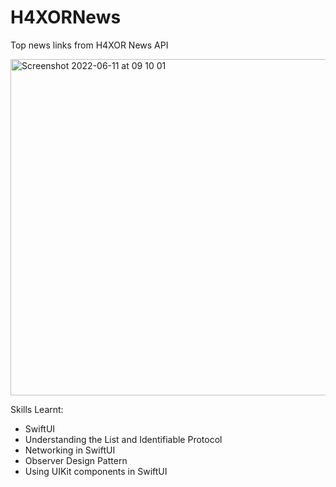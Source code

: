 # H4XORNews

Top news links from H4XOR News API

<img width="538" alt="Screenshot 2022-06-11 at 09 10 01" src="https://user-images.githubusercontent.com/91250039/173177585-ef2b463f-7e35-4e41-81a8-69dd9c1c50dd.png">

Skills Learnt:
- SwiftUI
- Understanding the List and Identifiable Protocol
- Networking in SwiftUI
- Observer Design Pattern
- Using UIKit components in SwiftUI
